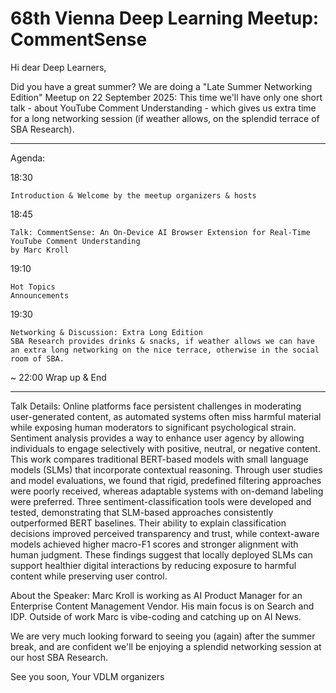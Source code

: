 # 68th Vienna Deep Learning Meetup: CommentSense

Hi dear Deep Learners,

Did you have a great summer? We are doing a "Late Summer Networking Edition" Meetup on 22 September 2025: This time we'll have only one short talk - about YouTube Comment Understanding - which gives us extra time for a long networking session (if weather allows, on the splendid terrace of SBA Research).

***
Agenda:

18:30

    Introduction & Welcome by the meetup organizers & hosts

18:45

    Talk: CommentSense: An On-Device AI Browser Extension for Real-Time YouTube Comment Understanding
    by Marc Kroll

19:10

    Hot Topics
    Announcements

19:30

    Networking & Discussion: Extra Long Edition
    SBA Research provides drinks & snacks, if weather allows we can have an extra long networking on the nice terrace, otherwise in the social room of SBA.

~ 22:00 Wrap up & End
***

Talk Details:
Online platforms face persistent challenges in moderating user-generated content, as automated systems often miss harmful material while exposing human moderators to significant psychological strain. Sentiment analysis provides a way to enhance user agency by allowing individuals to engage selectively with positive, neutral, or negative content.
This work compares traditional BERT-based models with small language models (SLMs) that incorporate contextual reasoning. Through user studies and model evaluations, we found that rigid, predefined filtering approaches were poorly received, whereas adaptable systems with on-demand labeling were preferred. Three sentiment-classification tools were developed and tested, demonstrating that SLM-based approaches consistently outperformed BERT baselines. Their ability to explain classification decisions improved perceived transparency and trust, while context-aware models achieved higher macro-F1 scores and stronger alignment with human judgment.
These findings suggest that locally deployed SLMs can support healthier digital interactions by reducing exposure to harmful content while preserving user control.

About the Speaker:
Marc Kroll is working as AI Product Manager for an Enterprise Content Management Vendor. His main focus is on Search and IDP.
Outside of work Marc is vibe-coding and catching up on AI News.

We are very much looking forward to seeing you (again) after the summer break, and are confident we'll be enjoying a splendid networking session at our host SBA Research.

See you soon,
Your VDLM organizers
